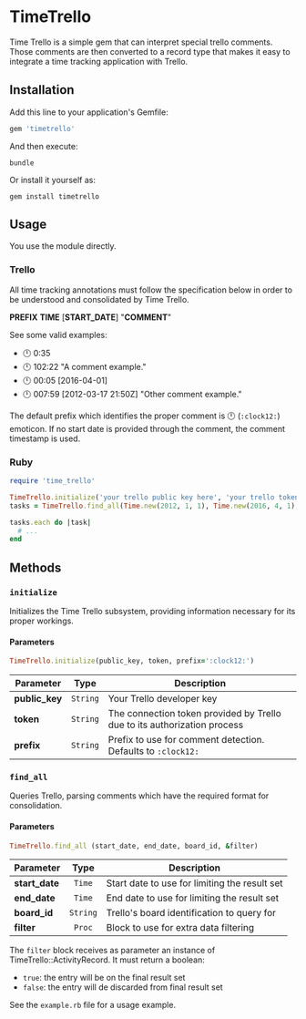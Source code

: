 # TimeTrello

Time Trello is a simple gem that can interpret special trello comments. Those
comments are then converted to a record type that makes it easy to integrate a
time tracking application with Trello.

## Installation
Add this line to your application's Gemfile:

```ruby
gem 'timetrello'
```

And then execute:

```console
bundle
```

Or install it yourself as:

```console
gem install timetrello
```


## Usage

You use the module directly.

### Trello

All time tracking annotations must follow the specification below in order to be
understood and consolidated by Time Trello.

**PREFIX** **TIME** [**START_DATE**] "**COMMENT**"

See some valid examples:

- :clock12: 0:35
- :clock12: 102:22 "A comment example."
- :clock12: 00:05 [2016-04-01]
- :clock12: 007:59 [2012-03-17 21:50Z] "Other comment example."

The default prefix which identifies the proper comment is :clock12:
(`:clock12:`) emoticon. If no start date is provided through the comment, the
comment timestamp is used.

### Ruby

```ruby
require 'time_trello'

TimeTrello.initialize('your trello public key here', 'your trello token here', ':clock12:')
tasks = TimeTrello.find_all(Time.new(2012, 1, 1), Time.new(2016, 4, 1), 'Board ID you want to evaluate')

tasks.each do |task|
  # ...
end
```

## Methods

### `initialize`

Initializes the Time Trello subsystem, providing information necessary for its
proper workings.

#### Parameters
```ruby
TimeTrello.initialize(public_key, token, prefix=':clock12:')
```
| Parameter | Type | Description |
|---|:---:|---|
| **public_key** | `String` | Your Trello developer key |
| **token** | `String` | The connection token provided by Trello due to its authorization process |
| **prefix** | `String` | Prefix to use for comment detection. Defaults to `:clock12:` |

### `find_all`

Queries Trello, parsing comments which have the required format for consolidation.

#### Parameters

```ruby
TimeTrello.find_all (start_date, end_date, board_id, &filter)
```

| Parameter | Type | Description |
|---|:---:|---|
| **start_date** | `Time` | Start date to use for limiting the result set |
| **end_date** | `Time` | End date to use for limiting the result set |
| **board_id** | `String` | Trello's board identification to query for |
| **filter** | `Proc` | Block to use for extra data filtering |

The `filter` block receives as parameter an instance of
TimeTrello::ActivityRecord. It must return a boolean:

- `true`: the entry will be on the final result set
- `false`: the entry will de discarded from final result set

See the `example.rb` file for a usage example.
